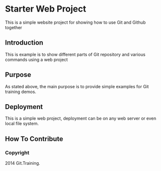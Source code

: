 # Starter Web Project

This is a simple website project for showing how to use Git and Github together

## Introduction

This is example is to show different parts of Git repository and various commands using a web project

## Purpose

As stated above, the main purpose is to provide simple examples for Git training demos.

## Deployment

This is  a simple web project, deployment can be on any web server or even local file system.

## How To Contribute

### Copyright

2014 Git.Training.